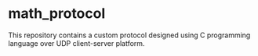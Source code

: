 # math_protocol
This repository contains a custom protocol designed using C programming language over UDP client-server platform.
